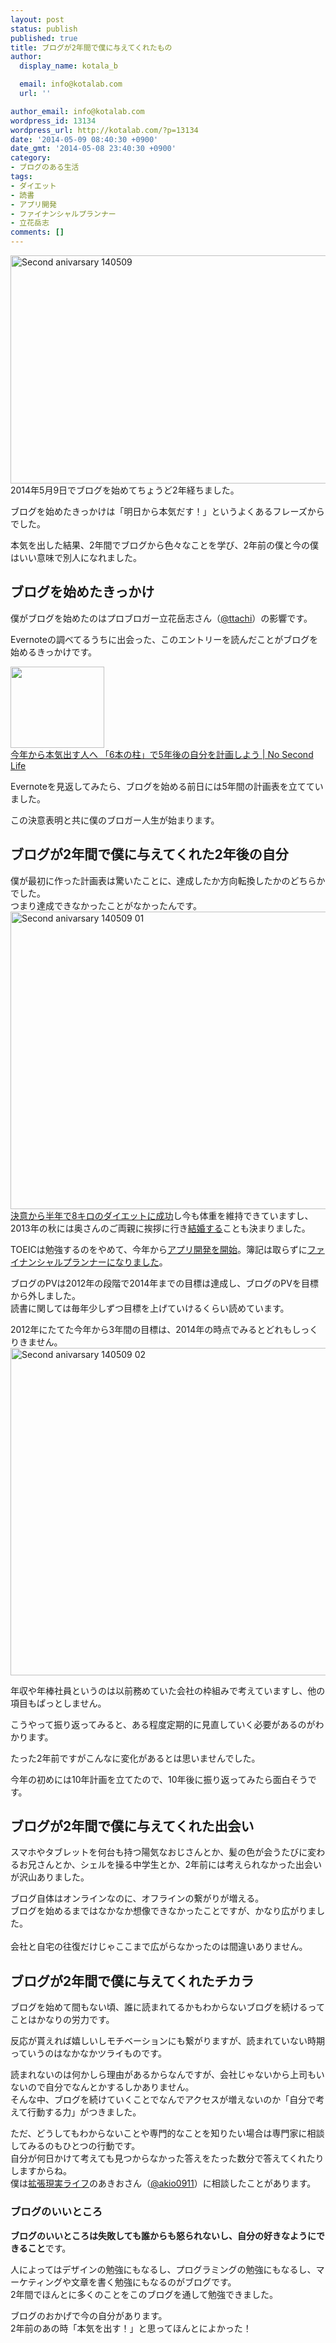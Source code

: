 ```yaml
---
layout: post
status: publish
published: true
title: ブログが2年間で僕に与えてくれたもの
author:
  display_name: kotala_b

  email: info@kotalab.com
  url: ''

author_email: info@kotalab.com
wordpress_id: 13134
wordpress_url: http://kotalab.com/?p=13134
date: '2014-05-09 08:40:30 +0900'
date_gmt: '2014-05-08 23:40:30 +0900'
category:
- ブログのある生活
tags:
- ダイエット
- 読書
- アプリ開発
- ファイナンシャルプランナー
- 立花岳志
comments: []
---
```

<p><img src="http://kotalab.com/wp-content/uploads/second-anivarsary_140509.jpg" alt="Second anivarsary 140509" title="second-anivarsary_140509.JPG" border="0" width="548" height="365" /><br />
2014年5月9日でブログを始めてちょうど2年経ちました。</p>
<p>ブログを始めたきっかけは「明日から本気だす！」というよくあるフレーズからでした。</p>
<p>本気を出した結果、2年間でブログから色々なことを学び、2年前の僕と今の僕はいい意味で別人になれました。<br />
<!--more--></p>
<h2>ブログを始めたきっかけ</h2>
<p>僕がブログを始めたのはプロブロガー立花岳志さん（<a href="https://twitter.com/ttachi" target="_blank">@ttachi</a>）の影響です。</p>
<p>Evernoteの調べてるうちに出会った、このエントリーを読んだことがブログを始めるきっかけです。</p>
<div class="shht">
<div class="shhtimg"><a href="http://www.ttcbn.net/no_second_life/archives/19748" target="_blank"><img src="http://capture.heartrails.com/150x130/shadow?http://www.ttcbn.net/no_second_life/archives/19748" alt="" width="150" height="130" /></a></div>
<div class="shhttext"><a href="http://www.ttcbn.net/no_second_life/archives/19748" target="_blank">今年から本気出す人へ 「6本の柱」で5年後の自分を計画しよう | No Second Life</a><a href="http://b.hatena.ne.jp/entry/http://www.ttcbn.net/no_second_life/archives/19748" target="_blank"><img border="0" src="http://b.hatena.ne.jp/entry/image/http://www.ttcbn.net/no_second_life/archives/19748" alt="" /></a></div>
</div>
<div class="clear"></div>
<p>Evernoteを見返してみたら、ブログを始める前日には5年間の計画表を立てていました。</p>
<p>この決意表明と共に僕のブロガー人生が始まります。</p>
<h2>ブログが2年間で僕に与えてくれた2年後の自分</h2>
<p>僕が最初に作った計画表は驚いたことに、達成したか方向転換したかのどちらかでした。<br />
つまり<span class="b">達成できなかったことがなかった</span>んです。<br />
<img src="http://kotalab.com/wp-content/uploads/second-anivarsary_140509_01.jpg" alt="Second anivarsary 140509 01" title="second-anivarsary_140509_01.JPG" border="0" width="548" height="476" /><br />
<a href="http://kotalab.com/diet-8kg">決意から半年で8キロのダイエットに成功</a>し今も体重を維持できていますし、2013年の秋には奥さんのご両親に挨拶に行き<a href="http://kotalab.com/we-got-married">結婚する</a>ことも決まりました。</p>
<p>TOEICは勉強するのをやめて、今年から<a href="http://kotalab.com/category/ios-developer">アプリ開発を開始</a>。簿記は取らずに<a href="http://kotalab.com/pass-the-exam">ファイナンシャルプランナーになりました</a>。</p>
<p>ブログのPVは2012年の段階で2014年までの目標は達成し、ブログのPVを目標から外しました。<br />
読書に関しては毎年少しずつ目標を上げていけるくらい読めています。</p>
<p>2012年にたてた今年から3年間の目標は、2014年の時点でみるとどれもしっくりきません。<br />
<img src="http://kotalab.com/wp-content/uploads/second-anivarsary_140509_02.jpg" alt="Second anivarsary 140509 02" title="second-anivarsary_140509_02.JPG" border="0" width="508" height="524" /></p>
<p>年収や年棒社員というのは以前務めていた会社の枠組みで考えていますし、他の項目もぱっとしません。</p>
<p>こうやって振り返ってみると、ある程度定期的に見直していく必要があるのがわかります。</p>
<p>たった2年前ですがこんなに変化があるとは思いませんでした。</p>
<p>今年の初めには10年計画を立てたので、10年後に振り返ってみたら面白そうです。</p>
<h2>ブログが2年間で僕に与えてくれた出会い</h2>
<p>スマホやタブレットを何台も持つ陽気なおじさんとか、髪の色が会うたびに変わるお兄さんとか、シェルを操る中学生とか、2年前には考えられなかった出会いが沢山ありました。</p>
<p><span class="b">ブログ自体はオンラインなのに、オフラインの繋がりが増える。</span><br />
ブログを始めるまではなかなか想像できなかったことですが、かなり広がりました。<br><br />
会社と自宅の往復だけじゃここまで広がらなかったのは間違いありません。</p>
<h2>ブログが2年間で僕に与えてくれたチカラ</h2>
<p>ブログを始めて間もない頃、誰に読まれてるかもわからないブログを続けるってことはかなりの労力です。</p>
<p>反応が貰えれば嬉しいしモチベーションにも繋がりますが、読まれていない時期っていうのはなかなかツライものです。</p>
<p>読まれないのは何かしら理由があるからなんですが、<span class="b">会社じゃないから上司もいないので自分でなんとかするしかありません</span>。<br />
そんな中、ブログを続けていくことでなんでアクセスが増えないのか「自分で考えて行動する力」がつきました。<br></p>
<p>ただ、どうしてもわからないことや専門的なことを知りたい場合は専門家に相談してみるのもひとつの行動です。<br />
自分が何日かけて考えても見つからなかった答えをたった数分で答えてくれたりしますからね。<br />
僕は<a href="http://akio0911.net/" target="_blank">拡張現実ライフ</a>のあきおさん（<a href="https://twitter.com/akio0911" target="_blank">@akio0911</a>）に相談したことがあります。</p>
<h3>ブログのいいところ</h3>
<p><strong>ブログのいいところは失敗しても誰からも怒られないし、自分の好きなようにできること</strong>です。</p>
<p>人によってはデザインの勉強にもなるし、プログラミングの勉強にもなるし、マーケティングや文章を書く勉強にもなるのがブログです。<br />
2年間でほんとに多くのことをこのブログを通して勉強できました。</p>
<p>ブログのおかげで今の自分があります。<br />
2年前のあの時「本気を出す！」と思ってほんとによかった！</p>
